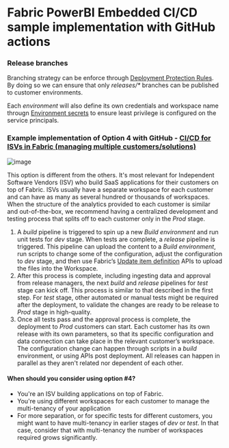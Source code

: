 
# Fabric PowerBI Embedded CI/CD sample implementation with GitHub actions

### Release branches

Branching strategy can be enforce through [Deployment Protection Rules](https://docs.github.com/en/actions/managing-workflow-runs-and-deployments/managing-deployments/managing-environments-for-deployment). By doing so we can ensure that only *releases/\** branches can be published to customer environments.

Each *environment* will also define its own credentials and workspace name througn [Environment secrets](https://docs.github.com/en/actions/managing-workflow-runs-and-deployments/managing-deployments/managing-environments-for-deployment#environment-secrets) to ensure least privilege is configured on the service principals.

### Example implementation of Option 4 with GitHub - [CI/CD for ISVs in Fabric (managing multiple customers/solutions)](https://learn.microsoft.com/en-us/fabric/cicd/manage-deployment#option-4---cicd-for-isvs-in-fabric-managing-multiple-customerssolutions)

![image](https://github.com/user-attachments/assets/826d4fc7-1894-4f7b-a7d0-c0b6aaa18006)


This option is different from the others. It's most relevant for Independent Software Vendors (ISV) who build SaaS applications for their customers on top of Fabric. ISVs usually have a separate workspace for each customer and can have as many as several hundred or thousands of workspaces. When the structure of the analytics provided to each customer is similar and out-of-the-box, we recommend having a centralized development and testing process that splits off to each customer only in the *Prod* stage.

1. A *build* pipeline is triggered to spin up a new *Build environment* and run unit tests for *dev* stage. When tests are complete, a *release* pipeline is triggered. This pipeline can upload the content to a *Build environment*, run scripts to change some of the configuration, adjust the configuration to *dev* stage, and then use Fabric’s [Update item definition](/rest/api/fabric/core/items/update-item) APIs to upload the files into the Workspace.
1. After this process is complete, including ingesting data and approval from release managers, the next *build* and *release* pipelines for *test* stage can kick off. This process is similar to that described in the first step. For *test* stage, other automated or manual tests might be required after the deployment, to validate the changes are ready to be release to *Prod* stage in high-quality.
1. Once all tests pass and the approval process is complete, the deployment to *Prod* customers can start. Each customer has its own release with its own parameters, so that its specific configuration and data connection can take place in the relevant customer’s workspace. The configuration change can happen through scripts in a *build* environment, or using APIs post deployment. All releases can happen in parallel as they aren't related nor dependent of each other.

#### When should you consider using option #4?

* You're an ISV building applications on top of Fabric.
* You're using different workspaces for each customer to manage the multi-tenancy of your application
* For more separation, or for specific tests for different customers, you might want to have multi-tenancy in earlier stages of *dev* or *test*. In that case, consider that with multi-tenancy the number of workspaces required grows significantly.
